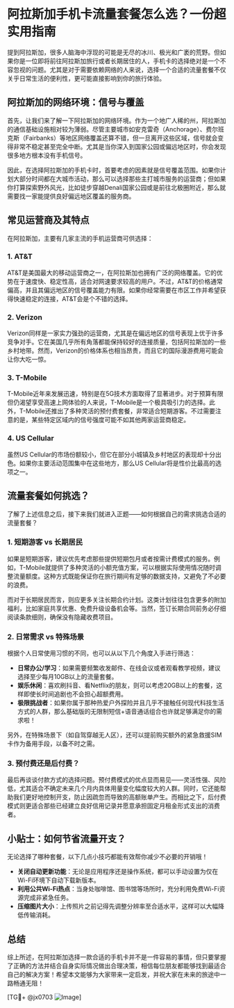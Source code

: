 # 阿拉斯加手机卡流量套餐怎么选？一份超实用指南

提到阿拉斯加，很多人脑海中浮现的可能是无尽的冰川、极光和广袤的荒野。但如果你是一位即将前往阿拉斯加旅行或者长期居住的人，手机卡的选择绝对是一个不容忽视的问题。尤其是对于需要依赖网络的人来说，选择一个合适的流量套餐不仅关乎日常生活的便利性，更可能直接影响到你的旅行体验。

## 阿拉斯加的网络环境：信号与覆盖

首先，让我们来了解一下阿拉斯加的网络环境。作为一个地广人稀的州，阿拉斯加的通信基础设施相对较为薄弱。尽管主要城市如安克雷奇（Anchorage）、费尔班克斯（Fairbanks）等地区网络覆盖还算不错，但一旦离开这些区域，信号就会变得非常不稳定甚至完全中断。尤其是当你深入到国家公园或偏远地区时，你会发现很多地方根本没有手机信号。

因此，在选择阿拉斯加的手机卡时，首要考虑的因素就是信号覆盖范围。如果你计划大部分时间都在大城市活动，那么可以选择那些主打城市服务的运营商；但如果你打算探索野外风光，比如徒步穿越Denali国家公园或是前往北极圈附近，那么就需要找一家能提供良好偏远地区覆盖的服务商。

## 常见运营商及其特点

在阿拉斯加，主要有几家主流的手机运营商可供选择：

### 1. AT&T
AT&T是美国最大的移动运营商之一，在阿拉斯加也拥有广泛的网络覆盖。它的优势在于速度快、稳定性高，适合对网速要求较高的用户。不过，AT&T的价格通常偏高，并且其偏远地区的信号覆盖能力有限。如果你经常需要在市区工作并希望获得快速稳定的连接，AT&T会是个不错的选择。

### 2. Verizon
Verizon同样是一家实力强劲的运营商，尤其是在偏远地区的信号表现上优于许多竞争对手。它在美国几乎所有角落都能保持较好的连接质量，包括阿拉斯加的一些乡村地带。然而，Verizon的价格体系也相当昂贵，而且它的国际漫游费用可能会让你大吃一惊。

### 3. T-Mobile
T-Mobile近年来发展迅速，特别是在5G技术方面取得了显著进步。对于预算有限但仍渴望享受高速上网体验的人来说，T-Mobile是一个极具吸引力的选择。此外，T-Mobile还推出了多种灵活的预付费套餐，非常适合短期游客。不过需要注意的是，某些特定区域内的信号强度可能不如其他两家运营商稳定。

### 4. US Cellular
虽然US Cellular的市场份额较小，但它在部分小城镇及乡村地区的表现却十分出色。如果你主要活动范围集中在这些地方，那么US Cellular将是性价比最高的选项之一。

## 流量套餐如何挑选？

了解了上述信息之后，接下来我们就进入正题——如何根据自己的需求挑选合适的流量套餐？

### 1. 短期游客 vs 长期居民

如果是短期游客，建议优先考虑那些提供短期包月或者按需计费模式的服务。例如，T-Mobile就提供了多种灵活的小额充值方案，可以根据实际使用情况随时调整流量额度。这种方式既能保证你在旅行期间有足够的数据支持，又避免了不必要的浪费。

而对于长期居民而言，则应更多关注长期合约计划。这类计划往往包含更多的附加福利，比如家庭共享优惠、免费升级设备机会等。当然，签订长期合同前务必仔细阅读条款细则，确保没有隐藏收费项目。

### 2. 日常需求 vs 特殊场景

根据个人日常使用习惯的不同，也可以从以下几个角度入手进行筛选：

- **日常办公/学习**：如果需要频繁收发邮件、在线会议或者观看教学视频，建议选择至少每月10GB以上的流量套餐。
- **娱乐休闲**：喜欢刷抖音、看Netflix的朋友，则可以考虑20GB以上的套餐，这样即使长时间追剧也不会担心超额费用。
- **极限挑战者**：如果你属于那种热爱户外探险并且几乎不接触任何现代科技生活方式的人群，那么基础版的无限制短信+语音通话组合也许就足够满足你的需求啦！

另外，在特殊场景下（如自驾穿越无人区），还可以提前购买额外的紧急救援SIM卡作为备用手段，以备不时之需。

### 3. 预付费还是后付费？

最后再谈谈付款方式的选择问题。预付费模式的优点显而易见——灵活性强、风险低，尤其适合不确定未来几个月内具体用量变化幅度较大的人群。同时，它还能帮助我们更好地控制开支，防止因疏忽而导致的高额账单产生。而相比之下，后付费模式则更适合那些已经建立良好信用记录并愿意承担固定月租金形式支出的消费者。

## 小贴士：如何节省流量开支？

无论选择了哪种套餐，以下几点小技巧都能有效帮你减少不必要的开销哦！

- **关闭自动更新功能**：无论是应用程序还是操作系统，都可以手动设置为仅在Wi-Fi环境下自动下载新版本。
- **利用公共Wi-Fi热点**：当身处咖啡馆、图书馆等场所时，充分利用免费Wi-Fi资源完成非紧急任务。
- **压缩图片大小**：上传照片之前记得先调整分辨率至合适水平，这样可以大幅降低传输消耗。

## 总结

综上所述，在阿拉斯加选择一款合适的手机卡并不是一件容易的事情，但只要掌握了正确的方法并结合自身实际情况做出合理决策，相信每位朋友都能够找到最适合自己的解决方案！希望本文能够为大家带来一定启发，并祝大家在未来的旅途中一路畅通无阻！

[TG💪+ @jx0703 ![Image](https://github.com/user-attachments/assets/dbca1d08-cadb-493c-b0ec-ad6f7a83f270)]
